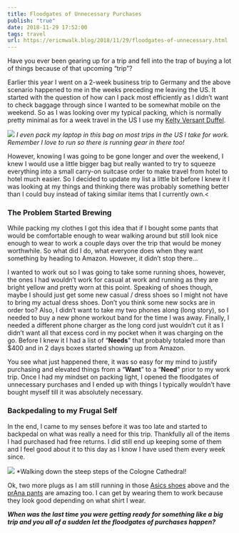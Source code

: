 ```yaml
---
title: Floodgates of Unnecessary Purchases
publish: "true"
date: 2018-11-29 17:52:00
tags: travel
url: https://ericmwalk.blog/2018/11/29/floodgates-of-unnecessary.html
---
```


Have you ever been gearing up for a trip and fell into the trap of buying a lot of things because of that upcoming “trip”?

Earlier this year I went on a 2-week business trip to Germany and the above scenario happened to me in the weeks preceding me leaving the US. It started with the question of how can I pack most efficiently as I didn’t want to check baggage through since I wanted to be somewhat mobile on the weekend. So as I was looking over my typical packing, which is normally pretty minimal as for a week travel in the US I use my [Kelty Versant Duffel](https://www.amazon.com/Kelty-22632716BK-Versant-Duffel-Bag/dp/B015GXULLI/). 

![](https://ericmwalk.blog/uploads/2021/dfc2c87ef8.jpg)
*I even pack my laptop in this bag on most trips in the US I take for work. Remember I love to run so there is running gear in there too!*

However, knowing I was going to be gone longer and over the weekend, I knew I would use a little bigger bag but really wanted to try to squeeze everything into a small carry-on suitcase order to make travel from hotel to hotel much easier. So I decided to update my list a little bit before I knew it I was looking at my things and thinking there was probably something better than I could buy instead of taking similar items that I currently own.<

### The Problem Started Brewing
While packing my clothes I got this idea that if I bought some pants that would be comfortable enough to wear walking around but still look nice enough to wear to work a couple days over the trip that would be money worthwhile. So what did I do, what everyone does when they want something by heading to Amazon. However, it didn’t stop there…

I wanted to work out so I was going to take some running shoes, however, the ones I had wouldn’t work for casual at work and running as they are bright yellow and pretty worn at this point. Speaking of shoes though, maybe I should just get some new casual / dress shoes so I might not have to bring my actual dress shoes. Don’t you think some new socks are in order too? Also, I didn’t want to take my two phones along (long story), so I needed to buy a new phone workout band for the time I was away. Finally, I needed a different phone charger as the long cord just wouldn’t cut it as I didn’t want all that excess cord in my pocket when it was charging on the go. Before I knew it I had a list of “**Needs**” that probably totaled more than $400 and in 2 days boxes started showing up from Amazon.

You see what just happened there, it was so easy for my mind to justify purchasing and elevated things from a “**Want**” to a “**Need**” prior to my work trip. Once I had my mindset on packing light, I opened the floodgates of unnecessary purchases and I ended up with things I typically wouldn’t have bought myself till it was absolutely necessary.

### Backpedaling to my Frugal Self
In the end, I came to my senses before it was too late and started to backpedal on what was really a need for this trip. Thankfully all of the items I had purchased had free returns. I did still end up keeping some of them and I feel good about it to this day as I know I have used them every week since.

![](https://ericmwalk.blog/uploads/2021/b188c5c1ad.jpg)
*Walking down the steep steps of the Cologne Cathedral!

Ok, two more plugs as I am still running in those [Asics shoes](https://www.amazon.com/gp/product/B01GU9N8HQ/) above and the [prAna pants](https://www.amazon.com/gp/product/B00H9ME25G/) are amazing too. I can get by wearing them to work because they look good depending on what shirt I wear.

***When was the last time you were getting ready for something like a big trip and you all of a sudden let the floodgates of purchases happen?***